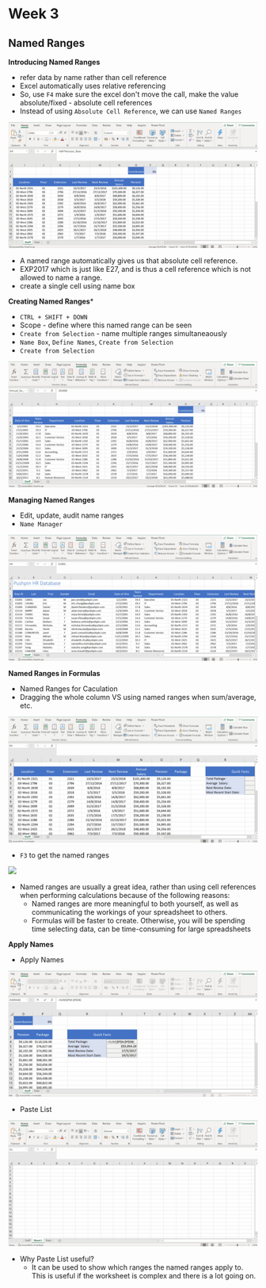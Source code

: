 # Week 3
## Named Ranges

**Introducing Named Ranges**
* refer data by name rather than cell reference
* Excel automatically uses relative referencing
* So, use `F4` make sure the excel don't move the call, make the value absolute/fixed - absolute cell references
* Instead of using `Absolute Cell Reference`, we can use `Named Ranges`

![](screenshot/named-ranges.gif)

* A named range automatically gives us that absolute cell reference.
* EXP2017 which is just like E27, and is thus a cell reference which is not allowed to name a range.
* create a single cell using name box

**Creating Named Ranges*** 
* `CTRL + SHIFT + DOWN`
* Scope - define where this named range can be seen
* `Create from Selection` - name multiple ranges simultaneaously
* `Name Box`, `Define Names`, `Create from Selection`
* `Create from Selection`

![](screenshot/create-from-selection.gif)

**Managing Named Ranges**
* Edit, update, audit name ranges
* `Name Manager`

![](screenshot/name-manager.gif)

**Named Ranges in Formulas**
* Named Ranges for Caculation
* Dragging the whole column VS using named ranges when sum/average, etc.

![](screenshot/name-ranges-calculation-1.gif)

* `F3` to get the named ranges

![](screenshot/name-ranges-calculation-2.gif)

* Named ranges are usually a great idea, rather than using cell references when performing calculations because of the following reasons:
	* Named ranges are more meaningful to both yourself, as well as communicating the workings of your spreadsheet to others.
	* Formulas will be faster to create. Otherwise, you will be spending time selecting data, can be time-consuming for large spreadsheets

**Apply Names**
* Apply Names

![](screenshot/apply-names.gif)

* Paste List

![](screenshot/paste-list.gif)

* Why Paste List useful?
	* It can be used to show which ranges the named ranges apply to. This is useful if the worksheet is complex and there is a lot going on.

